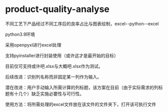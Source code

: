 # product-quality-analyse
不同工艺下产品经过不同工序后的良率占比与图表绘制，excel--python--excel

python3.9环境 

采用openpyxl进行excel处理

支持pyinstaller进行封装使用（或许这才是最开始的目标）

目前仅可支持或许吧.xlsx与大概吧.xlsx作为测试。

后续改进：识别列名称而非固定某一列作为输入。

潜在改进：用户手动输入所需计算的列标题，该方案在目前（由于实际需求的列标题有十几个）缺乏实施必要性与可行性。


使用方法：将所需处理的excel文件放在该文件的文件夹下，打开该可执行文件
